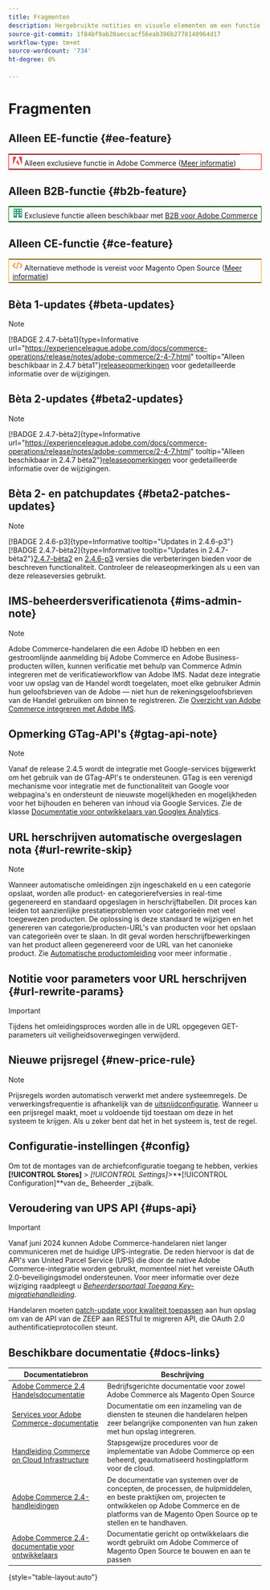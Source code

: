 ```yaml
---
title: Fragmenten
description: Hergebruikte notities en visuele elementen om een functie of pagina te noteren die van toepassing is op een specifieke editie
source-git-commit: 1f84bf9ab20aeccacf56eab396b2778140964d17
workflow-type: tm+mt
source-wordcount: '734'
ht-degree: 0%

---
```


# Fragmenten

## Alleen EE-functie {#ee-feature}

<table style="border:1px solid red">
<tr><td><img alt="Adobe Commerce-functie" src="../assets/adobe-logo.svg" width="20" height="20" /> Alleen exclusieve functie in Adobe Commerce (<a href="https://experienceleague.adobe.com/docs/commerce-admin/user-guides/home.html#product-editions">Meer informatie</a>)</td></tr>
</table>

## Alleen B2B-functie {#b2b-feature}

<table style="border:1px solid green">
<tr><td><img alt="B2B voor Adobe Commerce-functie" src="../assets/b2b.svg" width="20" height="20" /> Exclusieve functie alleen beschikbaar met <a href="https://experienceleague.adobe.com/docs/commerce-admin/b2b/introduction.html?lang=en">B2B voor Adobe Commerce</a></td></tr>
</table>

## Alleen CE-functie {#ce-feature}

<table style="border:1px solid orange">
<tr><td><img alt="Magento Open Source, functie" src="../assets/open-source.svg" width="20" height="20" /> Alternatieve methode is vereist voor Magento Open Source (<a href="https://experienceleague.adobe.com/docs/commerce-admin/user-guides/home.html#product-editions">Meer informatie</a>)</td></tr>
</table>

## Bèta 1-updates {#beta-updates}

>[!NOTE]
>
>[!BADGE 2.4.7-bèta1]{type=Informative url="https://experienceleague.adobe.com/docs/commerce-operations/release/notes/adobe-commerce/2-4-7.html" tooltip="Alleen beschikbaar in 2.4.7 bèta1"}[releaseopmerkingen](https://experienceleague.adobe.com/docs/commerce-operations/release/notes/adobe-commerce/2-4-7.html) voor gedetailleerde informatie over de wijzigingen.

## Bèta 2-updates {#beta2-updates}

>[!NOTE]
>
[!BADGE 2.4.7-bèta2]{type=Informative url="https://experienceleague.adobe.com/docs/commerce-operations/release/notes/adobe-commerce/2-4-7.html" tooltip="Alleen beschikbaar in 2.4.7 bèta2"}[releaseopmerkingen](https://experienceleague.adobe.com/docs/commerce-operations/release/notes/adobe-commerce/2-4-7.html) voor gedetailleerde informatie over de wijzigingen.

## Bèta 2- en patchupdates {#beta2-patches-updates}

>[!NOTE]
>
[!BADGE 2.4.6-p3]{type=Informative tooltip="Updates in 2.4.6-p3"}[!BADGE 2.4.7-bèta2]{type=Informative tooltip="Updates in 2.4.7-bèta2"}[2.4.7-bèta2](https://experienceleague.adobe.com/docs/commerce-operations/release/notes/adobe-commerce/2-4-7.html) en [2.4.6-p3](https://experienceleague.adobe.com/docs/commerce-operations/release/notes/security-patches/2-4-6-p3.html) versies die verbeteringen bieden voor de beschreven functionaliteit. Controleer de releaseopmerkingen als u een van deze releaseversies gebruikt.

## IMS-beheerdersverificatienota {#ims-admin-note}

>[!NOTE]
>
Adobe Commerce-handelaren die een Adobe ID hebben en een gestroomlijnde aanmelding bij Adobe Commerce en Adobe Business-producten willen, kunnen verificatie met behulp van Commerce Admin integreren met de verificatieworkflow van Adobe IMS. Nadat deze integratie voor uw opslag van de Handel wordt toegelaten, moet elke gebruiker Admin hun geloofsbrieven van de Adobe — niet hun de rekeningsgeloofsbrieven van de Handel gebruiken om binnen te registreren. Zie [Overzicht van Adobe Commerce integreren met Adobe IMS](/help/getting-started/adobe-ims-integration-overview.md).

## Opmerking GTag-API&#39;s {#gtag-api-note}

>[!NOTE]
>
Vanaf de release 2.4.5 wordt de integratie met Google-services bijgewerkt om het gebruik van de GTag-API&#39;s te ondersteunen. GTag is een verenigd mechanisme voor integratie met de functionaliteit van Google voor webpagina&#39;s en ondersteunt de nieuwste mogelijkheden en mogelijkheden voor het bijhouden en beheren van inhoud via Google Services. Zie de klasse [Documentatie voor ontwikkelaars van Googles Analytics](https://developers.google.com/analytics/devguides/collection/gtagjs).

## URL herschrijven automatische overgeslagen nota {#url-rewrite-skip}

>[!NOTE]
>
Wanneer automatische omleidingen zijn ingeschakeld en u een categorie opslaat, worden alle product- en categorierefversies in real-time gegenereerd en standaard opgeslagen in herschrijftabellen. Dit proces kan leiden tot aanzienlijke prestatieproblemen voor categorieën met veel toegewezen producten. De oplossing is deze standaard te wijzigen en het genereren van categorie/producten-URL&#39;s van producten voor het opslaan van categorieën over te slaan. In dit geval worden herschrijfbewerkingen van het product alleen gegenereerd voor de URL van het canonieke product. Zie [Automatische productomleiding](/help/merchandising-promotions/url-redirect-product-automatic.md) voor meer informatie .

## Notitie voor parameters voor URL herschrijven {#url-rewrite-params}

>[!IMPORTANT]
>
Tijdens het omleidingsproces worden alle in de URL opgegeven GET-parameters uit veiligheidsoverwegingen verwijderd.

## Nieuwe prijsregel {#new-price-rule}

>[!NOTE]
>
Prijsregels worden automatisch verwerkt met andere systeemregels. De verwerkingsfrequentie is afhankelijk van de [uitsnijdconfiguratie](https://experienceleague.adobe.com/docs/commerce-operations/configuration-guide/cli/configure-cron-jobs.html). Wanneer u een prijsregel maakt, moet u voldoende tijd toestaan om deze in het systeem te krijgen. Als u zeker bent dat het in het systeem is, test de regel.

## Configuratie-instellingen {#config}

Om tot de montages van de archiefconfiguratie toegang te hebben, verkies **[!UICONTROL Stores]** > _[!UICONTROL Settings]_>**[!UICONTROL Configuration]**van de_ Beheerder _zijbalk.

## Veroudering van UPS API {#ups-api}

>[!IMPORTANT]
>
Vanaf juni 2024 kunnen Adobe Commerce-handelaren niet langer communiceren met de huidige UPS-integratie. De reden hiervoor is dat de API&#39;s van United Parcel Service (UPS) die door de native Adobe Commerce-integratie worden gebruikt, momenteel niet het vereiste OAuth 2.0-beveiligingsmodel ondersteunen. Voor meer informatie over deze wijziging raadpleegt u [_Beheerdersportaal Toegang Key-migratiehandleiding_](https://developer.ups.com/oauth-developer-guide). <br/>
>
Handelaren moeten [patch-update voor kwaliteit toepassen](https://experienceleague.adobe.com/docs/commerce-knowledge-base/kb/troubleshooting/known-issues-patches-attached/ups-shipping-method-integration-migration-from-soap-to-restful-api.html) aan hun opslag om van de API van de ZEEP aan RESTful te migreren API, die OAuth 2.0 authentificatieprotocollen steunt.


## Beschikbare documentatie {#docs-links}

| Documentatiebron | Beschrijving |
|----------------------- | ----------- |
| [Adobe Commerce 2.4 Handelsdocumentatie](../landing/home.md) | Bedrijfsgerichte documentatie voor zowel Adobe Commerce als Magento Open Source |
| [Services voor Adobe Commerce-documentatie](https://experienceleague.adobe.com/docs/commerce-merchant-services/user-guides/home.html) | Documentatie om een inzameling van de diensten te steunen die handelaren helpen zeer belangrijke componenten van hun zaken met hun opslag integreren. |
| [Handleiding Commerce on Cloud Infrastructure](https://experienceleague.adobe.com/docs/commerce-cloud-service/user-guide/overview.html) | Stapsgewijze procedures voor de implementatie van Adobe Commerce op een beheerd, geautomatiseerd hostingplatform voor de cloud. |
| [Adobe Commerce 2.4-handleidingen](https://experienceleague.adobe.com/docs/commerce-operations/operational-guides/home.html) | De documentatie van systemen over de concepten, de processen, de hulpmiddelen, en beste praktijken om, projecten te ontwikkelen op Adobe Commerce en de platforms van de Magento Open Source op te stellen en te handhaven. |
| [Adobe Commerce 2.4-documentatie voor ontwikkelaars](https://developer.adobe.com/commerce/docs) | Documentatie gericht op ontwikkelaars die wordt gebruikt om Adobe Commerce of Magento Open Source te bouwen en aan te passen |

{style="table-layout:auto"}
